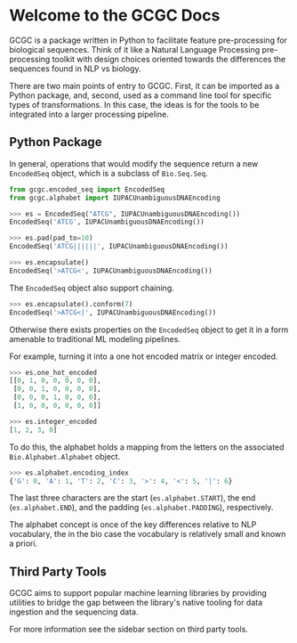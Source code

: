 # Welcome to the GCGC Docs

GCGC is a package written in Python to facilitate feature pre-processing for biological sequences.
Think of it like a Natural Language Processing pre-processing toolkit with design choices oriented
towards the differences the sequences found in NLP vs biology.

There are two main points of entry to GCGC. First, it can be imported as a Python package, and,
second, used as a command line tool for specific types of transformations. In this case, the ideas
is for the tools to be integrated into a larger processing pipeline.

## Python Package

In general, operations that would modify the sequence return a new `EncodedSeq` object, which is a subclass of `Bio.Seq.Seq`.

```python
from gcgc.encoded_seq import EncodedSeq
from gcgc.alphabet import IUPACUnambiguousDNAEncoding

>>> es = EncodedSeq("ATCG", IUPACUnambiguousDNAEncoding())
EncodedSeq('ATCG', IUPACUnambiguousDNAEncoding())

>>> es.pad(pad_to=10)
EncodedSeq('ATCG||||||', IUPACUnambiguousDNAEncoding())

>>> es.encapsulate()
EncodedSeq('>ATCG<', IUPACUnambiguousDNAEncoding())
```

The `EncodedSeq` object also support chaining.

```python
>>> es.encapsulate().conform(7)
EncodedSeq('>ATCG<|', IUPACUnambiguousDNAEncoding())
```

Otherwise there exists properties on the `EncodedSeq` object to get it in a form amenable to traditional ML modeling pipelines.

For example, turning it into a one hot encoded matrix or integer encoded.

```python
>>> es.one_hot_encoded
[[0, 1, 0, 0, 0, 0, 0],
 [0, 0, 1, 0, 0, 0, 0],
 [0, 0, 0, 1, 0, 0, 0],
 [1, 0, 0, 0, 0, 0, 0]]

>>> es.integer_encoded
[1, 2, 3, 0]
```

To do this, the alphabet holds a mapping from the letters on the associated `Bio.Alphabet.Alphabet` object.

```python
>>> es.alphabet.encoding_index
{'G': 0, 'A': 1, 'T': 2, 'C': 3, '>': 4, '<': 5, '|': 6}
```

The last three characters are the start (`es.alphabet.START`), the end (`es.alphabet.END`), and the padding (`es.alphabet.PADDING`), respectively.

The alphabet concept is once of the key differences relative to NLP vocabulary, the in the bio case the vocabulary is relatively small and known a priori.

## Third Party Tools

GCGC aims to support popular machine learning libraries by providing utilities to bridge the gap
between the library's native tooling for data ingestion and the sequencing data.

For more information see the sidebar section on third party tools.
